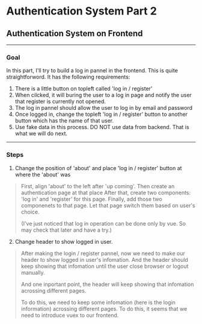 # Authentication System Part 2

## Authentication System on Frontend

---

### Goal

In this part, I'll try to build a log in pannel in the frontend. This is quite straightforword. It has the following requirements:

1. There is a little button on topleft called 'log in / register'
2. When cilcked, it will buring the user to a log in page and notify the user that register is currently not opened.
3. The log in pannel should allow the user to log in by email and password
4. Once logged in, change the topleft 'log in / register' button to another button which has the name of that user.
5. Use fake data in this process. DO NOT use data from backend. That is what we will do next.

---

### Steps

1. Change the position of 'about' and place 'log in / register' button at where the 'about' was

> First, align 'about' to the left after 'up coming'. 
> Then create an authentication page at that place
> After that, create two components: 'log in' and 'register' for this page.
> Finally, add those two componenets to that page. Let that page switch them based on user's choice.
> 
> 
> (I've just noticed that log in operation can be done only by vue. So may check that later and have a try.)
> 
> 
> 

2. Change header to show logged in user.

> After making the login / register pannel, now we need to make our header to show logged in user's infomation. And the header should keep showing that infomation until the user close browser or logout manually. 
> 
> And one inportant point, the header will keep showing that infomation acrossing different pages.
> 
> To do this, we need to keep some infomation (here is the login information) acrossing different pages. To do this, it seems that we need to introduce vuex to our frontend.
> 
> 
> 
> 
> 
> 
> 
> 
> 
> 
> 
> 
> 
> 